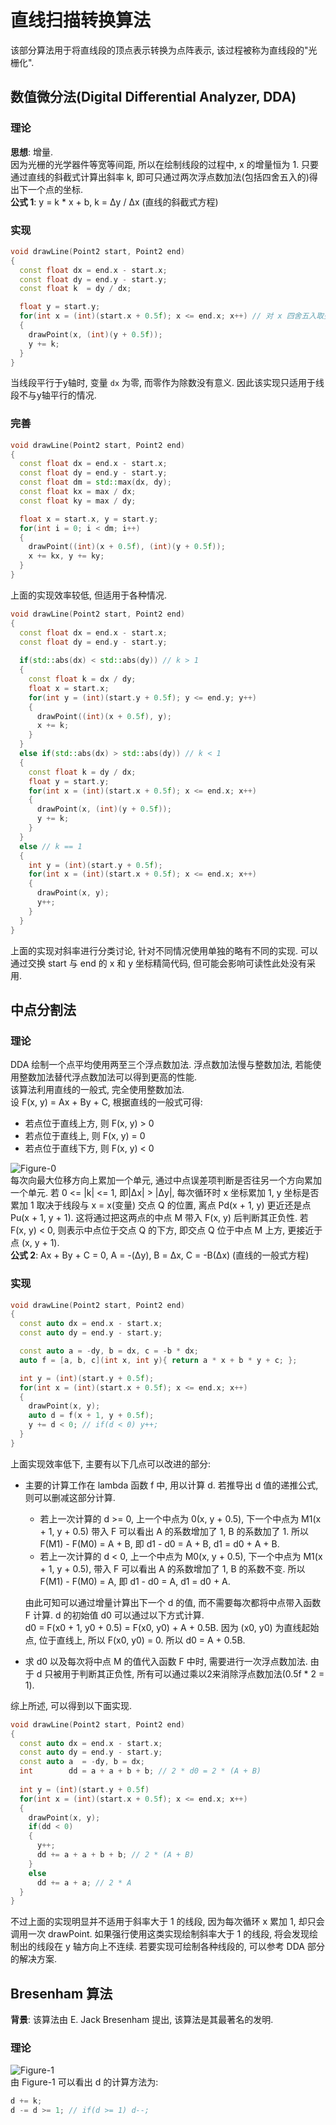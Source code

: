 # 直线扫描转换算法

该部分算法用于将直线段的顶点表示转换为点阵表示, 该过程被称为直线段的"光栅化".  

## 数值微分法(Digital Differential Analyzer, DDA)

### 理论
**思想**: 增量.  
因为光栅的光学器件等宽等间距, 所以在绘制线段的过程中, x 的增量恒为 1. 只要通过直线的斜截式计算出斜率 k, 即可只通过两次浮点数加法(包括四舍五入的)得出下一个点的坐标.  
**公式 1**: y = k * x + b, k = Δy / Δx (直线的斜截式方程)  

### 实现
```cpp
void drawLine(Point2 start, Point2 end)
{
  const float dx = end.x - start.x;
  const float dy = end.y - start.y;
  const float k  = dy / dx;

  float y = start.y;
  for(int x = (int)(start.x + 0.5f); x <= end.x; x++) // 对 x 四舍五入取整.  
  {
    drawPoint(x, (int)(y + 0.5f));
    y += k;
  }
}
```
当线段平行于y轴时, 变量 `dx` 为零, 而零作为除数没有意义. 因此该实现只适用于线段不与y轴平行的情况.  

### 完善
```cpp
void drawLine(Point2 start, Point2 end)
{
  const float dx = end.x - start.x;
  const float dy = end.y - start.y;
  const float dm = std::max(dx, dy);
  const float kx = max / dx;
  const float ky = max / dy;

  float x = start.x, y = start.y;
  for(int i = 0; i < dm; i++)
  {
    drawPoint((int)(x + 0.5f), (int)(y + 0.5f));
    x += kx, y += ky;
  }
}
```
上面的实现效率较低, 但适用于各种情况.  

```cpp
void drawLine(Point2 start, Point2 end)
{
  const float dx = end.x - start.x;
  const float dy = end.y - start.y;
  
  if(std::abs(dx) < std::abs(dy)) // k > 1
  {
    const float k = dx / dy;
    float x = start.x;
    for(int y = (int)(start.y + 0.5f); y <= end.y; y++)
    {
      drawPoint((int)(x + 0.5f), y);
      x += k;
    }
  }
  else if(std::abs(dx) > std::abs(dy)) // k < 1
  {
    const float k = dy / dx;
    float y = start.y;
    for(int x = (int)(start.x + 0.5f); x <= end.x; x++)
    {
      drawPoint(x, (int)(y + 0.5f));
      y += k;
    }
  }
  else // k == 1
  {
    int y = (int)(start.y + 0.5f);
    for(int x = (int)(start.x + 0.5f); x <= end.x; x++)
    {
      drawPoint(x, y);
      y++;
    }
  }
}
```
上面的实现对斜率进行分类讨论, 针对不同情况使用单独的略有不同的实现. 可以通过交换 start 与 end 的 x 和 y 坐标精简代码, 但可能会影响可读性此处没有采用.  

## 中点分割法

### 理论
DDA 绘制一个点平均使用两至三个浮点数加法. 浮点数加法慢与整数加法, 若能使用整数加法替代浮点数加法可以得到更高的性能.  
该算法利用直线的一般式, 完全使用整数加法.  
设 F(x, y) = Ax + By + C, 根据直线的一般式可得:
- 若点位于直线上方, 则 F(x, y) > 0
- 若点位于直线上, 则 F(x, y) = 0
- 若点位于直线下方, 则 F(x, y) < 0

![Figure-0](assets/中点分割法.png)  
每次向最大位移方向上累加一个单元, 通过中点误差项判断是否往另一个方向累加一个单元. 若 0 <= |k| <= 1, 即|Δx| > |Δy|, 每次循环时 x 坐标累加 1, y 坐标是否累加 1 取决于线段与 x = x(变量) 交点 Q 的位置, 离点 Pd(x + 1, y) 更近还是点 Pu(x + 1, y + 1). 这将通过把这两点的中点 M 带入 F(x, y) 后判断其正负性. 若 F(x, y) < 0, 则表示中点位于交点 Q 的下方, 即交点 Q 位于中点 M 上方, 更接近于点 (x, y + 1).  
**公式 2**: Ax + By + C = 0, A = -(Δy), B = Δx, C = -B(Δx) (直线的一般式方程)  

### 实现
```cpp
void drawLine(Point2 start, Point2 end)
{
  const auto dx = end.x - start.x;
  const auto dy = end.y - start.y;

  const auto a = -dy, b = dx, c = -b * dx;
  auto f = [a, b, c](int x, int y){ return a * x + b * y + c; };

  int y = (int)(start.y + 0.5f);
  for(int x = (int)(start.x + 0.5f); x <= end.x; x++)
  {
    drawPoint(x, y);
    auto d = f(x + 1, y + 0.5f);
    y += d < 0; // if(d < 0) y++;
  }
}
```
上面实现效率低下, 主要有以下几点可以改进的部分:
- 主要的计算工作在 lambda 函数 f 中, 用以计算 d. 若推导出 d 值的递推公式, 则可以删减这部分计算.  
  - 若上一次计算的 d >= 0, 上一个中点为 0(x, y + 0.5), 下一个中点为 M1(x + 1, y + 0.5) 带入 F 可以看出 A 的系数增加了 1, B 的系数加了 1. 所以 F(M1) - F(M0) = A + B, 即 d1 - d0 = A + B, d1 = d0 + A + B.
  - 若上一次计算的 d < 0, 上一个中点为 M0(x, y + 0.5), 下一个中点为 M1(x + 1, y + 0.5), 带入 F 可以看出 A 的系数增加了 1, B 的系数不变. 所以 F(M1) - F(M0) = A, 即 d1 - d0 = A, d1 = d0 + A.

  由此可知可以通过增量计算出下一个 d 的值, 而不需要每次都将中点带入函数 F 计算. d 的初始值 d0 可以通过以下方式计算.  
  d0 = F(x0 + 1, y0 + 0.5) = F(x0, y0) + A + 0.5B.
  因为 (x0, y0) 为直线起始点, 位于直线上, 所以 F(x0, y0) = 0. 所以 d0 = A + 0.5B.
- 求 d0 以及每次将中点 M 的值代入函数 F 中时, 需要进行一次浮点数加法. 由于 d 只被用于判断其正负性, 所有可以通过乘以2来消除浮点数加法(0.5f * 2 = 1).

综上所述, 可以得到以下面实现.
```cpp
void drawLine(Point2 start, Point2 end)
{
  const auto dx = end.x - start.x;
  const auto dy = end.y - start.y;
  const auto a  = -dy, b = dx;
  int        dd = a + a + b + b; // 2 * d0 = 2 * (A + B)
  
  int y = (int)(start.y + 0.5f)
  for(int x = (int)(start.x + 0.5f); x <= end.x; x++)
  {
    drawPoint(x, y);
    if(dd < 0)
    {
      y++;
      dd += a + a + b + b; // 2 * (A + B)
    }
    else
      dd += a + a; // 2 * A
  }
}
```
不过上面的实现明显并不适用于斜率大于 1 的线段, 因为每次循环 x 累加 1, 却只会调用一次 drawPoint. 如果强行使用这类实现绘制斜率大于 1 的线段, 将会发现绘制出的线段在 y 轴方向上不连续. 若要实现可绘制各种线段的, 可以参考 DDA 部分的解决方案.  

## Bresenham 算法
**背景**: 该算法由 E. Jack Bresenham 提出, 该算法是其最著名的发明.  

### 理论
![Figure-1](assets/Bresenham.png)  
由 Figure-1 可以看出 d 的计算方法为:
```cpp
d += k;
d -= d >= 1; // if(d >= 1) d--;
```
